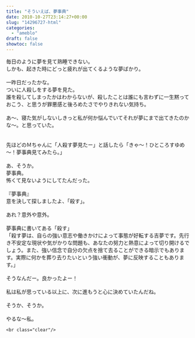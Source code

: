 ```yaml
---
title: "そういえば、夢事典"
date: 2010-10-27T23:14:27+00:00
slug: "14296727-html"
categories:
  - "ameblo"
draft: false
showtoc: false
---
```

毎日のように夢を見て熟睡できない。<br/>
しかも、起きた時にどっと疲れが出てくるような夢ばかり。<br/>
<br/>
一昨日だったかな。<br/>
ついに人殺しをする夢を見た。<br/>
誰を殺してしまったかはわからないが、殺したことは誰にも言わずに一生黙っておこう、と思うが罪悪感と後ろめたさでやりきれない気持ち。<br/>
<br/>
あ～、寝た気がしないしきっと私が何か悩んでいてそれが夢にまで出てきたのかな～。と思っていた。<br/>
<br/>
<br/>
先ほどのＭちゃんに「人殺す夢見たー」と話したら「きゃ～！ひところすゆめ～！夢事典見てみたら。」<br/>
<br/>
あ、そうか。<br/>
夢事典。<br/>
怖くて見ないようにしてたんだった。<br/>
<br/>
『夢事典』<br/>
意を決して探しましたよ、「殺す」。<br/>
<br/>
あれ？意外や意外。<br/>
<br/>
夢事典に書いてある「殺す」<br/>
「殺す夢は、自らの強い意志や働きかけによって事態が好転する吉夢です。先行き不安定な現状や気がかりな問題も、あなたの努力と熱意によって切り開けるでしょう。また、強い信念で自分の欠点を捨て去ることができる暗示でもあります。実際に何かを葬り去りたいという強い衝動が、夢に反映することもあります。」<br/>
<br/>
そうなんだー。良かったよー！<br/>
<br/>
私は私が思っている以上に、次に進もうと心に決めていたんだね。<br/>
<br/>
そうか、そうか。<br/>
<br/>
やるな～私。

    <br class="clear"/>